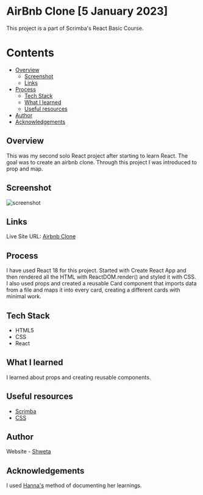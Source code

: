 # AirBnb Clone [5 January 2023]
This project is a part of Scrimba's React Basic Course.

# Contents

- [Overview](#overview)
  - [Screenshot](#screenshot)
  - [Links](#links)
- [Process](#process)
  - [Tech Stack](#tech-stack)
  - [What I learned](#what-i-learned)
  - [Useful resources](#useful-resources)
- [Author](#author)
- [Acknowledgements](#acknowledgements)

## Overview
This was my second solo React project after starting to learn React. The goal was to create an airbnb clone. Through this project I was introduced to prop and map.

## Screenshot
![screenshot]()



## Links
Live Site URL: [Airbnb Clone](https://clone-airbnb-react.netlify.app/)

## Process
I have used React 18 for this project. Started with Create React App and then rendered all the HTML with ReactDOM.render() and styled it with CSS. I also used props and created a reusable Card component that imports data from a file and maps it into every card, creating a different cards with minimal work.

## Tech Stack
- HTML5
- CSS
- React

## What I learned
I learned about props and creating reusable components.

## Useful resources
- [Scrimba](https://scrimba.com/playlist/pKNqYAZ)
- [CSS](https://developer.mozilla.org/en-US/docs/Learn/Getting_started_with_the_web/CSS_basics)

## Author
Website - [Shweta](https://github.com/Shweta200126)

## Acknowledgements
I used [Hanna's](https://github.com/its-haanna) method of documenting her learnings.
